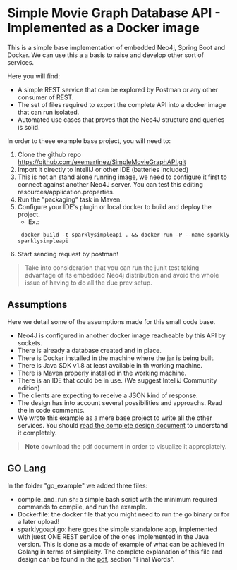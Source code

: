 # Simple Movie Graph Database API - Implemented as a Docker image
This is a simple base implementation of embedded Neo4j, Spring Boot and Docker.
We can use this a a basis to raise and develop other sort of services.

Here you will find:
* A simple REST service that can be explored by Postman or any other consumer of REST.
* The set of files required to export the complete API into a docker image that can run isolated.
* Automated use cases that proves that the Neo4J structure and queries is solid.

In order to these example base project, you will need to:

1. Clone the github repo https://github.com/exemartinez/SimpleMovieGraphAPI.git
2. Import it directly to IntelliJ or other IDE (batteries included)
3. This is not an stand alone running image, we need to configure it first to connect
against another Neo4J server. You can test this editing resources/application.properties.
4. Run the "packaging" task in Maven.
5. Configure your IDE's plugin or local docker to build and deploy the project.
    * Ex.:
    ```
     docker build -t sparklysimpleapi . && docker run -P --name sparkly sparklysimpleapi
     ```
6. Start sending request by postman!

> Take into consideration that you can run the junit test taking advantage of its embedded Neo4j distribution and avoid the whole issue of having to do all the due prev setup.
   
## Assumptions

Here we detail some of the assumptions made for this small code base.

* Neo4J is configured in another docker image reacheable by this API by sockets.
* There is already a database created and in place.
* There is Docker installed in the machine where the jar is being built.
* There is Java SDK v1.8 at least available in th working machine.
* There is Maven properly installed in the working machine.
* There is an IDE that could be in use. (We suggest IntelliJ Community edition)
* The clients are expecting to receive a JSON kind of response.
* The design has into account several possibilities and approachs. Read the in code comments.
* We wrote this example as a mere base project to write all the other services. You should [read the complete design document](https://github.com/exemartinez/SimpleMovieGraphAPI/blob/master/Project%20Proposal%20-%20Solution%20Architecture.pdf) to understand it completely. 

> <b>Note</b> download the pdf document in order to visualize it appropiately.

## GO Lang

In the folder "go_example" we added three files:

* compile_and_run.sh: a simple bash script with the minimum required commands to compile, and run the example.
* Dockerfile: the docker file that you might need to run the go binary or for a later upload!
* sparklygoapi.go: here goes the simple standalone app, implemented with juest ONE REST service of the ones implemented in the Java version. This is done as a mode of example of what can be achieved in Golang in terms of simplicity. The complete explanation of this file and design can be found in the [pdf](https://github.com/exemartinez/SimpleMovieGraphAPI/blob/master/Project%20Proposal%20-%20Solution%20Architecture.pdf), section "Final Words".



 
